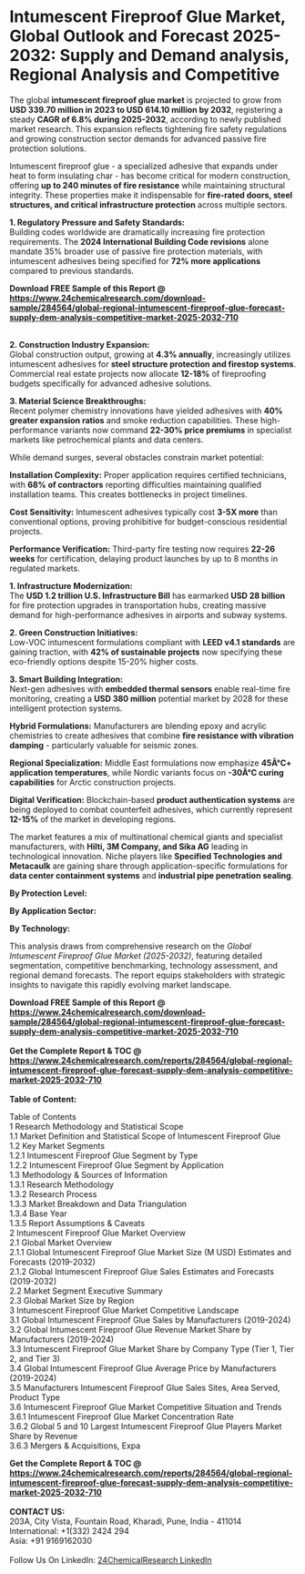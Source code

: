 <h1>Intumescent Fireproof Glue Market, Global Outlook and Forecast 2025-2032: Supply and Demand analysis, Regional Analysis and Competitive</h1><p>The global <strong>intumescent fireproof glue market</strong> is projected to grow from <strong>USD 339.70 million in 2023 to USD 614.10 million by 2032</strong>, registering a steady <strong>CAGR of 6.8% during 2025-2032</strong>, according to newly published market research. This expansion reflects tightening fire safety regulations and growing construction sector demands for advanced passive fire protection solutions.</p><p>Intumescent fireproof glue - a specialized adhesive that expands under heat to form insulating char - has become critical for modern construction, offering <strong>up to 240 minutes of fire resistance</strong> while maintaining structural integrity. These properties make it indispensable for <strong>fire-rated doors, steel structures, and critical infrastructure protection</strong> across multiple sectors.</p><p><strong>1. Regulatory Pressure and Safety Standards:</strong><br>
Building codes worldwide are dramatically increasing fire protection requirements. The <strong>2024 International Building Code revisions</strong> alone mandate 35% broader use of passive fire protection materials, with intumescent adhesives being specified for <strong>72% more applications</strong> compared to previous standards.</p><div><b>Download FREE Sample of this Report @ 
            <a href="https://www.24chemicalresearch.com/download-sample/284564/global-regional-intumescent-fireproof-glue-forecast-supply-dem-analysis-competitive-market-2025-2032-710">
            https://www.24chemicalresearch.com/download-sample/284564/global-regional-intumescent-fireproof-glue-forecast-supply-dem-analysis-competitive-market-2025-2032-710</a></b></div><br><p><strong>2. Construction Industry Expansion:</strong><br>
Global construction output, growing at <strong>4.3% annually</strong>, increasingly utilizes intumescent adhesives for <strong>steel structure protection and firestop systems</strong>. Commercial real estate projects now allocate <strong>12-18%</strong> of fireproofing budgets specifically for advanced adhesive solutions.</p><p><strong>3. Material Science Breakthroughs:</strong><br>
Recent polymer chemistry innovations have yielded adhesives with <strong>40% greater expansion ratios</strong> and smoke reduction capabilities. These high-performance variants now command <strong>22-30% price premiums</strong> in specialist markets like petrochemical plants and data centers.</p><p>While demand surges, several obstacles constrain market potential:</p><p><strong>Installation Complexity:</strong> Proper application requires certified technicians, with <strong>68% of contractors</strong> reporting difficulties maintaining qualified installation teams. This creates bottlenecks in project timelines.</p><p><strong>Cost Sensitivity:</strong> Intumescent adhesives typically cost <strong>3-5X more</strong> than conventional options, proving prohibitive for budget-conscious residential projects.</p><p><strong>Performance Verification:</strong> Third-party fire testing now requires <strong>22-26 weeks</strong> for certification, delaying product launches by up to 8 months in regulated markets.</p><p><strong>1. Infrastructure Modernization:</strong><br>
The <strong>USD 1.2 trillion U.S. Infrastructure Bill</strong> has earmarked <strong>USD 28 billion</strong> for fire protection upgrades in transportation hubs, creating massive demand for high-performance adhesives in airports and subway systems.</p><p><strong>2. Green Construction Initiatives:</strong><br>
Low-VOC intumescent formulations compliant with <strong>LEED v4.1 standards</strong> are gaining traction, with <strong>42% of sustainable projects</strong> now specifying these eco-friendly options despite 15-20% higher costs.</p><p><strong>3. Smart Building Integration:</strong><br>
Next-gen adhesives with <strong>embedded thermal sensors</strong> enable real-time fire monitoring, creating a <strong>USD 380 million</strong> potential market by 2028 for these intelligent protection systems.</p><p><strong>Hybrid Formulations:</strong> Manufacturers are blending epoxy and acrylic chemistries to create adhesives that combine <strong>fire resistance with vibration damping</strong> - particularly valuable for seismic zones.</p><p><strong>Regional Specialization:</strong> Middle East formulations now emphasize <strong>45Â°C+ application temperatures</strong>, while Nordic variants focus on <strong>-30Â°C curing capabilities</strong> for Arctic construction projects.</p><p><strong>Digital Verification:</strong> Blockchain-based <strong>product authentication systems</strong> are being deployed to combat counterfeit adhesives, which currently represent <strong>12-15%</strong> of the market in developing regions.</p><p>The market features a mix of multinational chemical giants and specialist manufacturers, with <strong>Hilti, 3M Company, and Sika AG</strong> leading in technological innovation. Niche players like <strong>Specified Technologies and Metacaulk</strong> are gaining share through application-specific formulations for <strong>data center containment systems</strong> and <strong>industrial pipe penetration sealing</strong>.</p><p><strong>By Protection Level:</strong></p><p><strong>By Application Sector:</strong></p><p><strong>By Technology:</strong></p><p>This analysis draws from comprehensive research on the <em>Global Intumescent Fireproof Glue Market (2025-2032)</em>, featuring detailed segmentation, competitive benchmarking, technology assessment, and regional demand forecasts. The report equips stakeholders with strategic insights to navigate this rapidly evolving market landscape.</p><div><b>Download FREE Sample of this Report @ 
            <a href="https://www.24chemicalresearch.com/download-sample/284564/global-regional-intumescent-fireproof-glue-forecast-supply-dem-analysis-competitive-market-2025-2032-710">
            https://www.24chemicalresearch.com/download-sample/284564/global-regional-intumescent-fireproof-glue-forecast-supply-dem-analysis-competitive-market-2025-2032-710</a></b></div><br><div><b>Get the Complete Report & TOC @ 
            <a href="https://www.24chemicalresearch.com/reports/284564/global-regional-intumescent-fireproof-glue-forecast-supply-dem-analysis-competitive-market-2025-2032-710">
            https://www.24chemicalresearch.com/reports/284564/global-regional-intumescent-fireproof-glue-forecast-supply-dem-analysis-competitive-market-2025-2032-710</a></b></div><br>
            <b>Table of Content:</b><p>Table of Contents<br />
1 Research Methodology and Statistical Scope<br />
1.1 Market Definition and Statistical Scope of Intumescent Fireproof Glue<br />
1.2 Key Market Segments<br />
1.2.1 Intumescent Fireproof Glue Segment by Type<br />
1.2.2 Intumescent Fireproof Glue Segment by Application<br />
1.3 Methodology & Sources of Information<br />
1.3.1 Research Methodology<br />
1.3.2 Research Process<br />
1.3.3 Market Breakdown and Data Triangulation<br />
1.3.4 Base Year<br />
1.3.5 Report Assumptions & Caveats<br />
2 Intumescent Fireproof Glue Market Overview<br />
2.1 Global Market Overview<br />
2.1.1 Global Intumescent Fireproof Glue Market Size (M USD) Estimates and Forecasts (2019-2032)<br />
2.1.2 Global Intumescent Fireproof Glue Sales Estimates and Forecasts (2019-2032)<br />
2.2 Market Segment Executive Summary<br />
2.3 Global Market Size by Region<br />
3 Intumescent Fireproof Glue Market Competitive Landscape<br />
3.1 Global Intumescent Fireproof Glue Sales by Manufacturers (2019-2024)<br />
3.2 Global Intumescent Fireproof Glue Revenue Market Share by Manufacturers (2019-2024)<br />
3.3 Intumescent Fireproof Glue Market Share by Company Type (Tier 1, Tier 2, and Tier 3)<br />
3.4 Global Intumescent Fireproof Glue Average Price by Manufacturers (2019-2024)<br />
3.5 Manufacturers Intumescent Fireproof Glue Sales Sites, Area Served, Product Type<br />
3.6 Intumescent Fireproof Glue Market Competitive Situation and Trends<br />
3.6.1 Intumescent Fireproof Glue Market Concentration Rate<br />
3.6.2 Global 5 and 10 Largest Intumescent Fireproof Glue Players Market Share by Revenue<br />
3.6.3 Mergers & Acquisitions, Expa</p><div><b>Get the Complete Report & TOC @ 
            <a href="https://www.24chemicalresearch.com/reports/284564/global-regional-intumescent-fireproof-glue-forecast-supply-dem-analysis-competitive-market-2025-2032-710">
            https://www.24chemicalresearch.com/reports/284564/global-regional-intumescent-fireproof-glue-forecast-supply-dem-analysis-competitive-market-2025-2032-710</a></b></div><br><b>CONTACT US:</b><br>
            203A, City Vista, Fountain Road, Kharadi, Pune, India - 411014<br>
            International: +1(332) 2424 294<br>
            Asia: +91 9169162030 <br><br>
            Follow Us On LinkedIn: <a href="https://www.linkedin.com/company/24chemicalresearch/">24ChemicalResearch LinkedIn</a>